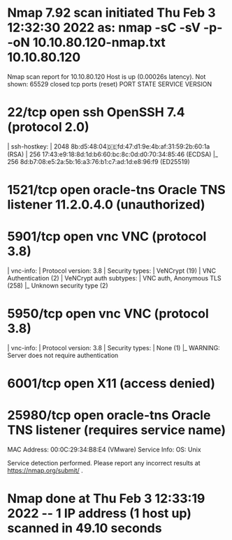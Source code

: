 # Nmap 7.92 scan initiated Thu Feb  3 12:32:30 2022 as: nmap -sC -sV -p- -oN 10.10.80.120-nmap.txt 10.10.80.120
Nmap scan report for 10.10.80.120
Host is up (0.00026s latency).
Not shown: 65529 closed tcp ports (reset)
PORT      STATE SERVICE    VERSION
# 22/tcp    open  ssh        OpenSSH 7.4 (protocol 2.0)
| ssh-hostkey: 
|   2048 8b:d5:48:04:de:fd:47:d1:9e:4b:af:31:59:2b:60:1a (RSA)
|   256 17:43:e9:18:8d:1d:b6:60:bc:8c:0d:d0:70:34:85:46 (ECDSA)
|_  256 8d:b7:08:e5:2a:5b:16:a3:76:b1:c7:ad:1d:e8:96:f9 (ED25519)
# 1521/tcp  open  oracle-tns Oracle TNS listener 11.2.0.4.0 (unauthorized)
# 5901/tcp  open  vnc        VNC (protocol 3.8)
| vnc-info: 
|   Protocol version: 3.8
|   Security types: 
|     VeNCrypt (19)
|     VNC Authentication (2)
|   VeNCrypt auth subtypes: 
|     VNC auth, Anonymous TLS (258)
|_    Unknown security type (2)
# 5950/tcp  open  vnc        VNC (protocol 3.8)
| vnc-info: 
|   Protocol version: 3.8
|   Security types: 
|     None (1)
|_  WARNING: Server does not require authentication
# 6001/tcp  open  X11        (access denied)
# 25980/tcp open  oracle-tns Oracle TNS listener (requires service name)
MAC Address: 00:0C:29:34:B8:E4 (VMware)
Service Info: OS: Unix

Service detection performed. Please report any incorrect results at https://nmap.org/submit/ .
# Nmap done at Thu Feb  3 12:33:19 2022 -- 1 IP address (1 host up) scanned in 49.10 seconds
